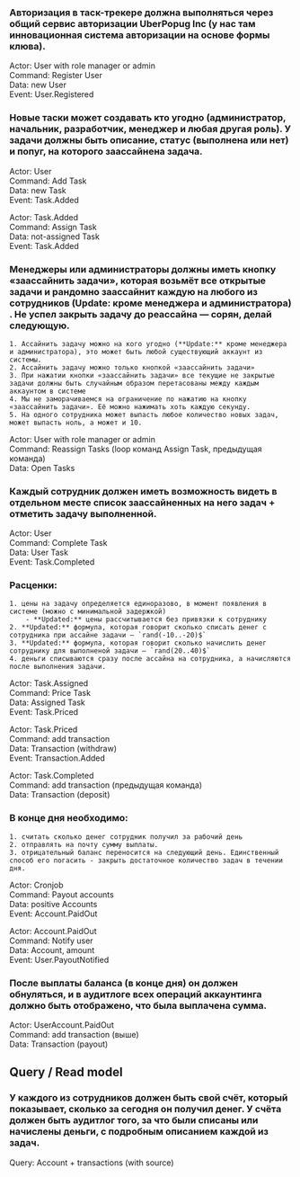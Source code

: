 ### Авторизация в таск-трекере должна выполняться через общий сервис авторизации UberPopug Inc (у нас там инновационная система авторизации на основе формы клюва).
Actor: User with role manager or admin  
Command: Register User  
Data: new User  
Event: User.Registered

### Новые таски может создавать кто угодно (администратор, начальник, разработчик, менеджер и любая другая роль). У задачи должны быть описание, статус (выполнена или нет) и попуг, на которого заассайнена задача.
Actor: User    
Command: Add Task  
Data: new Task  
Event: Task.Added

Actor: Task.Added    
Command: Assign Task  
Data: not-assigned Task  
Event: Task.Added

### Менеджеры или администраторы должны иметь кнопку «заассайнить задачи», которая возьмёт все открытые задачи и рандомно заассайнит каждую на любого из сотрудников (**Update:** кроме менеджера и администратора) . Не успел закрыть задачу до реассайна — сорян, делай следующую.
    1. Ассайнить задачу можно на кого угодно (**Update:** кроме менеджера и администратора), это может быть любой существующий аккаунт из системы.
    2. Ассайнить задачу можно только кнопкой «заассайнить задачи»
    3. При нажатии кнопки «заассайнить задачи» все текущие не закрытые задачи должны быть случайным образом перетасованы между каждым аккаунтом в системе
    4. Мы не заморачиваемся на ограничение по нажатию на кнопку «заассайнить задачи». Её можно нажимать хоть каждую секунду.
    5. На одного сотрудника может выпасть любое количество новых задач, может выпасть ноль, а может и 10.
Actor: User with role manager or admin  
Command: Reassign Tasks (loop команд Assign Task, предыдущая команда)  
Data: Open Tasks  

### Каждый сотрудник должен иметь возможность видеть в отдельном месте список заассайненных на него задач + отметить задачу выполненной.
Actor: User    
Command: Complete Task  
Data: User Task  
Event: Task.Completed

### Расценки:
    1. цены на задачу определяется единоразово, в момент появления в системе (можно с минимальной задержкой)
        - **Updated:** цены рассчитывается без привязки к сотруднику
    2. **Updated:** формула, которая говорит сколько списать денег с сотрудника при ассайне задачи — `rand(-10..-20)$`
    3. **Updated:** формула, которая говорит сколько начислить денег сотруднику для выполненой задачи — `rand(20..40)$`
    4. деньги списываются сразу после ассайна на сотрудника, а начисляются после выполнения задачи.
Actor: Task.Assigned  
Command: Price Task  
Data: Assigned Task  
Event: Task.Priced

Actor: Task.Priced  
Command: add transaction  
Data: Transaction (withdraw)  
Event: Transaction.Added

Actor: Task.Completed  
Command: add transaction (предыдущая команда)  
Data: Transaction (deposit)

### В конце дня необходимо:
    1. считать сколько денег сотрудник получил за рабочий день
    2. отправлять на почту сумму выплаты.
    3. отрицательный баланс переносится на следующий день. Единственный способ его погасить - закрыть достаточное количество задач в течении дня.
Actor: Cronjob  
Command: Payout accounts  
Data: positive Accounts  
Event: Account.PaidOut

Actor: Account.PaidOut  
Command: Notify user  
Data: Account, amount  
Event: User.PayoutNotified

### После выплаты баланса (в конце дня) он должен обнуляться, и в аудитлоге всех операций аккаунтинга должно быть отображено, что была выплачена сумма.
Actor: UserAccount.PaidOut  
Command: add transaction (выше)  
Data: Transaction (payout)

## Query / Read model
### У каждого из сотрудников должен быть свой счёт, который показывает, сколько за сегодня он получил денег. У счёта должен быть аудитлог того, за что были списаны или начислены деньги, с подробным описанием каждой из задач.
Query: Account + transactions (with source)
